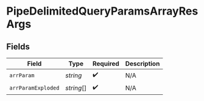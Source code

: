 # PipeDelimitedQueryParamsArrayResArgs


## Fields

| Field              | Type               | Required           | Description        |
| ------------------ | ------------------ | ------------------ | ------------------ |
| `arrParam`         | *string*           | :heavy_check_mark: | N/A                |
| `arrParamExploded` | *string*[]         | :heavy_check_mark: | N/A                |